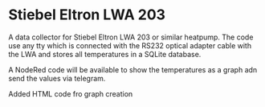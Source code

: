 # Stiebel Eltron LWA 203 
A data collector for Stiebel Eltron LWA 203 or similar heatpump. The code use any tty which is connected with the RS232 optical adapter cable with the LWA and stores all temperatures in a SQLite database.

A NodeRed code will be available to show the temperatures as a graph adn send the values via telegram.

Added HTML code fro graph creation
